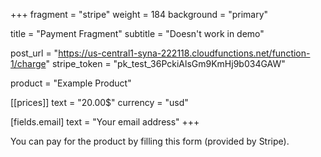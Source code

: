 +++
fragment = "stripe"
weight = 184
background = "primary"

title = "Payment Fragment"
subtitle = "Doesn't work in demo"

post_url = "https://us-central1-syna-222118.cloudfunctions.net/function-1/charge"
stripe_token = "pk_test_36PckiAlsGm9KmHj9b034GAW"

product = "Example Product"

[[prices]]
  text = "20.00$"
  currency = "usd"

[fields.email]
  text = "Your email address"
+++

You can pay for the product by filling this form (provided by Stripe).
